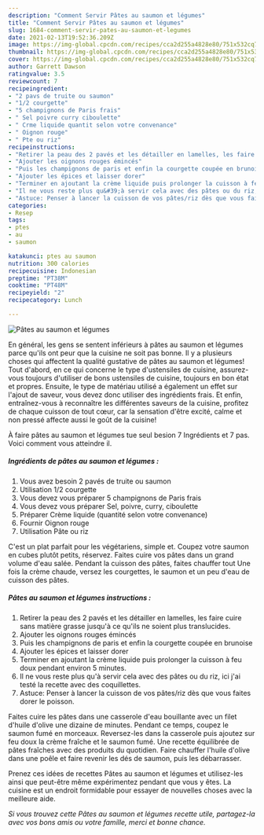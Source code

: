 ```yaml
---
description: "Comment Servir Pâtes au saumon et légumes"
title: "Comment Servir Pâtes au saumon et légumes"
slug: 1684-comment-servir-pates-au-saumon-et-legumes
date: 2021-02-13T19:52:36.209Z
image: https://img-global.cpcdn.com/recipes/cca2d255a4828e80/751x532cq70/pates-au-saumon-et-legumes-photo-principale-de-la-recette.jpg
thumbnail: https://img-global.cpcdn.com/recipes/cca2d255a4828e80/751x532cq70/pates-au-saumon-et-legumes-photo-principale-de-la-recette.jpg
cover: https://img-global.cpcdn.com/recipes/cca2d255a4828e80/751x532cq70/pates-au-saumon-et-legumes-photo-principale-de-la-recette.jpg
author: Garrett Dawson
ratingvalue: 3.5
reviewcount: 7
recipeingredient:
- "2 pavs de truite ou saumon"
- "1/2 courgette"
- "5 champignons de Paris frais"
- " Sel poivre curry ciboulette"
- " Crme liquide quantit selon votre convenance"
- " Oignon rouge"
- " Pte ou riz"
recipeinstructions:
- "Retirer la peau des 2 pavés et les détailler en lamelles, les faire cuire sans matière grasse jusqu&#39;à ce qu&#39;ils ne soient plus translucides."
- "Ajouter les oignons rouges émincés"
- "Puis les champignons de paris et enfin la courgette coupée en brunoise"
- "Ajouter les épices et laisser dorer"
- "Terminer en ajoutant la crème liquide puis prolonger la cuisson à feu doux pendant environ 5 minutes."
- "Il ne vous reste plus qu&#39;à servir cela avec des pâtes ou du riz, ici j&#39;ai testé la recette avec des coquillettes."
- "Astuce: Penser à lancer la cuisson de vos pâtes/riz dès que vous faites dorer le poisson."
categories:
- Resep
tags:
- ptes
- au
- saumon

katakunci: ptes au saumon 
nutrition: 300 calories
recipecuisine: Indonesian
preptime: "PT38M"
cooktime: "PT48M"
recipeyield: "2"
recipecategory: Lunch

---
```



![Pâtes au saumon et légumes](https://img-global.cpcdn.com/recipes/cca2d255a4828e80/751x532cq70/pates-au-saumon-et-legumes-photo-principale-de-la-recette.jpg)

En général, les gens se sentent inférieurs à pâtes au saumon et légumes parce qu'ils ont peur que la cuisine ne soit pas bonne. Il y a plusieurs choses qui affectent la qualité gustative de pâtes au saumon et légumes! Tout d'abord, en ce qui concerne le type d'ustensiles de cuisine, assurez-vous toujours d'utiliser de bons ustensiles de cuisine, toujours en bon état et propres. Ensuite, le type de matériau utilisé a également un effet sur l'ajout de saveur, vous devez donc utiliser des ingrédients frais. Et enfin, entraînez-vous à reconnaître les différentes saveurs de la cuisine, profitez de chaque cuisson de tout cœur, car la sensation d'être excité, calme et non pressé affecte aussi le goût de la cuisine!

<!--inarticleads1-->

À faire pâtes au saumon et légumes tue seul besion 7 Ingrédients et 7 pas. Voici comment vous atteindre il.

##### Ingrédients de pâtes au saumon et légumes :

1. Vous avez besoin 2 pavés de truite ou saumon
1. Utilisation 1/2 courgette
1. Vous devez vous préparer 5 champignons de Paris frais
1. Vous devez vous préparer  Sel, poivre, curry, ciboulette
1. Préparer  Crème liquide (quantité selon votre convenance)
1. Fournir  Oignon rouge
1. Utilisation  Pâte ou riz


C&#39;est un plat parfait pour les végétariens, simple et. Coupez votre saumon en cubes plutôt petits, réservez. Faites cuire vos pâtes dans un grand volume d&#39;eau salée. Pendant la cuisson des pâtes, faites chauffer tout Une fois la crème chaude, versez les courgettes, le saumon et un peu d&#39;eau de cuisson des pâtes. 

<!--inarticleads2-->

##### Pâtes au saumon et légumes instructions :

1. Retirer la peau des 2 pavés et les détailler en lamelles, les faire cuire sans matière grasse jusqu&#39;à ce qu&#39;ils ne soient plus translucides.
1. Ajouter les oignons rouges émincés
1. Puis les champignons de paris et enfin la courgette coupée en brunoise
1. Ajouter les épices et laisser dorer
1. Terminer en ajoutant la crème liquide puis prolonger la cuisson à feu doux pendant environ 5 minutes.
1. Il ne vous reste plus qu&#39;à servir cela avec des pâtes ou du riz, ici j&#39;ai testé la recette avec des coquillettes.
1. Astuce: Penser à lancer la cuisson de vos pâtes/riz dès que vous faites dorer le poisson.


Faites cuire les pâtes dans une casserole d&#39;eau bouillante avec un filet d&#39;huile d&#39;olive une dizaine de minutes. Pendant ce temps, coupez le saumon fumé en morceaux. Reversez-les dans la casserole puis ajoutez sur feu doux la crème fraîche et le saumon fumé. Une recette équilibrée de pâtes fraîches avec des produits du quotidien. Faire chauffer l&#39;huile d&#39;olive dans une poêle et faire revenir les dés de saumon, puis les débarrasser. 

<!--inarticleads1-->

<p>
Prenez ces idées de recettes Pâtes au saumon et légumes et utilisez-les ainsi que peut-être même expérimentez pendant que vous y êtes. La cuisine est un endroit formidable pour essayer de nouvelles choses avec la meilleure aide.
</p>

<p>
<i>Si vous trouvez cette Pâtes au saumon et légumes recette utile, partagez-la avec vos bons amis ou votre famille, merci et bonne chance.</i>
</p>
